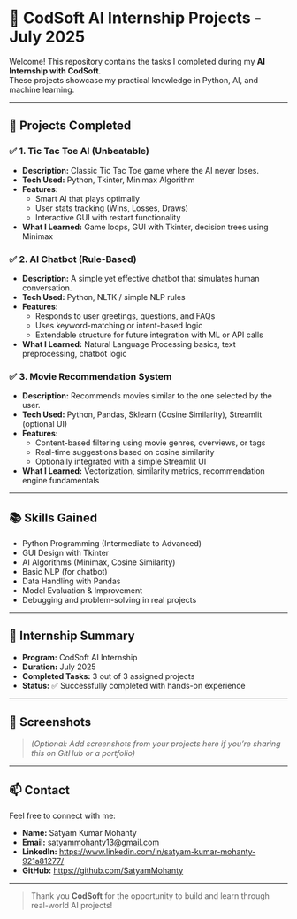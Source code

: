 # 🧠 CodSoft AI Internship Projects - July 2025

Welcome! This repository contains the tasks I completed during my **AI Internship with CodSoft**.  
These projects showcase my practical knowledge in Python, AI, and machine learning.  

---

## 🚀 Projects Completed

### ✅ 1. Tic Tac Toe AI (Unbeatable)
- **Description:** Classic Tic Tac Toe game where the AI never loses.
- **Tech Used:** Python, Tkinter, Minimax Algorithm
- **Features:**
  - Smart AI that plays optimally
  - User stats tracking (Wins, Losses, Draws)
  - Interactive GUI with restart functionality
- **What I Learned:** Game loops, GUI with Tkinter, decision trees using Minimax

### ✅ 2. AI Chatbot (Rule-Based)
- **Description:** A simple yet effective chatbot that simulates human conversation.
- **Tech Used:** Python, NLTK / simple NLP rules
- **Features:**
  - Responds to user greetings, questions, and FAQs
  - Uses keyword-matching or intent-based logic
  - Extendable structure for future integration with ML or API calls
- **What I Learned:** Natural Language Processing basics, text preprocessing, chatbot logic

### ✅ 3. Movie Recommendation System
- **Description:** Recommends movies similar to the one selected by the user.
- **Tech Used:** Python, Pandas, Sklearn (Cosine Similarity), Streamlit (optional UI)
- **Features:**
  - Content-based filtering using movie genres, overviews, or tags
  - Real-time suggestions based on cosine similarity
  - Optionally integrated with a simple Streamlit UI
- **What I Learned:** Vectorization, similarity metrics, recommendation engine fundamentals

---

## 📚 Skills Gained

- Python Programming (Intermediate to Advanced)
- GUI Design with Tkinter
- AI Algorithms (Minimax, Cosine Similarity)
- Basic NLP (for chatbot)
- Data Handling with Pandas
- Model Evaluation & Improvement
- Debugging and problem-solving in real projects

---

## 🏁 Internship Summary

- **Program:** CodSoft AI Internship
- **Duration:** July 2025
- **Completed Tasks:** 3 out of 3 assigned projects
- **Status:** ✅ Successfully completed with hands-on experience

---

## 📸 Screenshots

> *(Optional: Add screenshots from your projects here if you’re sharing this on GitHub or a portfolio)*

---

## 📫 Contact

Feel free to connect with me:

- **Name:** Satyam Kumar Mohanty
- **Email:** satyammohanty13@gmail.com
- **LinkedIn:** https://www.linkedin.com/in/satyam-kumar-mohanty-921a81277/
- **GitHub:** https://github.com/SatyamMohanty

---

> Thank you **CodSoft** for the opportunity to build and learn through real-world AI projects!
